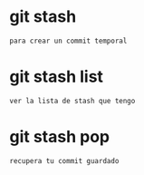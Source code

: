 #   git stash                       
    para crear un commit temporal

#   git stash list 
    ver la lista de stash que tengo

#   git stash pop
    recupera tu commit guardado
